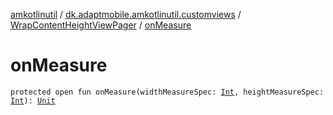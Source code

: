 [amkotlinutil](../../index.md) / [dk.adaptmobile.amkotlinutil.customviews](../index.md) / [WrapContentHeightViewPager](index.md) / [onMeasure](on-measure.md)

# onMeasure

`protected open fun onMeasure(widthMeasureSpec: `[`Int`](https://kotlinlang.org/api/latest/jvm/stdlib/kotlin/-int/index.html)`, heightMeasureSpec: `[`Int`](https://kotlinlang.org/api/latest/jvm/stdlib/kotlin/-int/index.html)`): `[`Unit`](https://kotlinlang.org/api/latest/jvm/stdlib/kotlin/-unit/index.html)